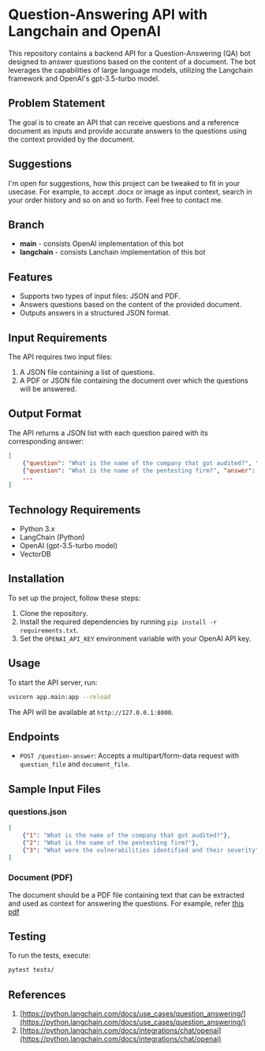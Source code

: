 # Question-Answering API with Langchain and OpenAI

This repository contains a backend API for a Question-Answering (QA) bot designed to answer questions based on the content of a document. The bot leverages the capabilities of large language models, utilizing the Langchain framework and OpenAI's gpt-3.5-turbo model.

## Problem Statement

The goal is to create an API that can receive questions and a reference document as inputs and provide accurate answers to the questions using the context provided by the document.

## Suggestions

I'm open for suggestions, how this project can be tweaked to fit in your usecase. For example, to accept .docx or image as input context, search in your order history and so on and so forth. Feel free to contact me.

## Branch

* __main__ - consists OpenAI implementation of this bot
* __langchain__ - consists Lanchain implementation of this bot

## Features

* Supports two types of input files: JSON and PDF.
* Answers questions based on the content of the provided document.
* Outputs answers in a structured JSON format.

## Input Requirements

The API requires two input files:

1. A JSON file containing a list of questions.
2. A PDF or JSON file containing the document over which the questions will be answered.

## Output Format

The API returns a JSON list with each question paired with its corresponding answer:

```json
[
    {"question": "What is the name of the company that got audited?", "answer": "Zania"},
    {"question": "What is the name of the pentesting firm?", "answer": "Praveen KSM"},
    ...
]
```

## Technology Requirements

* Python 3.x
* LangChain (Python)
* OpenAI (gpt-3.5-turbo model)
* VectorDB

## Installation

To set up the project, follow these steps:

1. Clone the repository.
2. Install the required dependencies by running `pip install -r requirements.txt`.
3. Set the `OPENAI_API_KEY` environment variable with your OpenAI API key.

## Usage

To start the API server, run:

```bash
uvicorn app.main:app --reload
```

The API will be available at `http://127.0.0.1:8000`.

## Endpoints

* `POST /question-answer`: Accepts a multipart/form-data request with `question_file` and `document_file`.

## Sample Input Files

### questions.json

```json
[
    {"1": "What is the name of the company that got audited?"},
    {"2": "What is the name of the pentesting firm?"},
    {"3": "What were the vulnerabilities identified and their severity"}
]
```

### Document (PDF)

The document should be a PDF file containing text that can be extracted and used as context for answering the questions. For example, refer [this pdf](/input_files/zania_pentest_pdf%20(2).pdf)

## Testing

To run the tests, execute:

```bash
pytest tests/
```

## References

1. [https://python.langchain.com/docs/use_cases/question_answering/](https://python.langchain.com/docs/use_cases/question_answering/)
2. [https://python.langchain.com/docs/integrations/chat/openai](https://python.langchain.com/docs/integrations/chat/openai)
